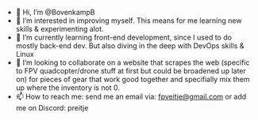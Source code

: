 - 👋 Hi, I’m @BovenkampB
- 👀 I’m interested in improving myself. This means for me learning new skills &  experimenting alot. 
- 🌱 I’m currently learning front-end development, since I used to do mostly back-end dev. But also diving in the deep with DevOps skills & Linux 
- 💞️ I’m looking to collaborate on a website that scrapes the web (specific to FPV quadcopter/drone stuff at first but could be broadened up later on) for pieces of gear that work good together and specifially mix them up where the inventory is not 0.
- 📫 How to reach me: send me an email via: fpveitje@gmail.com or add me on Discord: preitje
